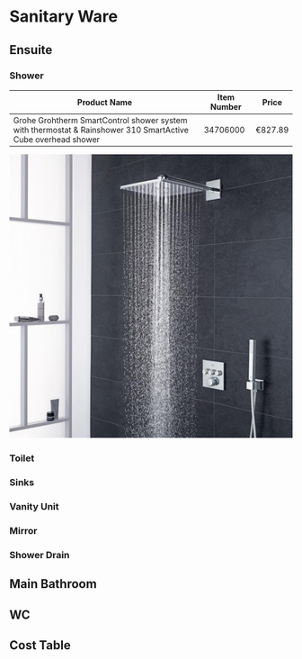 # Sanitary Ware

## Ensuite

### Shower

| Product Name                                                  | Item Number    | Price          |
| ------------------------------------------------------------- | -------------- | -------------- |
| Grohe Grohtherm SmartControl shower system with thermostat & Rainshower 310 SmartActive Cube overhead shower | 34706000 | €827.89 |

![ensuite-shower1 image](ensuite-shower1.jpg)

### Toilet

### Sinks

### Vanity Unit

### Mirror

### Shower Drain

## Main Bathroom

## WC

## Cost Table